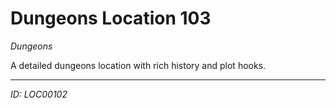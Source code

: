 # Dungeons Location 103

*Dungeons*

A detailed dungeons location with rich history and plot hooks.

---
*ID: LOC00102*